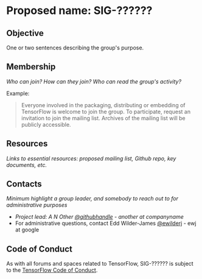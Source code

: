 # Proposed name: SIG-??????

## Objective

One or two sentences describing the group's purpose.

## Membership

*Who can join? How can they join? Who can read the group's activity?*

Example:

> Everyone involved in the packaging, distributing or embedding of TensorFlow is
> welcome to join the group. To participate, request an invitation to join the
> mailing list. Archives of the mailing list will be publicly accessible.

## Resources

*Links to essential resources: proposed mailing list, Github repo, key documents, etc.*

## Contacts

*Minimum highlight a group leader, and somebody to reach out to for
administrative purposes*

* *Project lead: A N Other [@githubhandle](https://github.com/githubhandle) -
  another at companyname*
* For administrative questions, contact Edd Wilder-James
  [@ewilderj](https://github.com/ewilderj) - ewj at google

## Code of Conduct

As with all forums and spaces related to TensorFlow, SIG-?????? is subject to
the [TensorFlow Code of
Conduct](https://github.com/tensorflow/tensorflow/blob/master/CODE_OF_CONDUCT.md).

